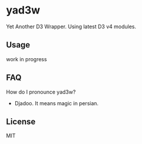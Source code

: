 
# yad3w

Yet Another D3 Wrapper. Using latest D3 v4 modules.

## Usage

work in progress

## FAQ

How do I pronounce yad3w?

- Djadoo. It means magic in persian.

## License

MIT
